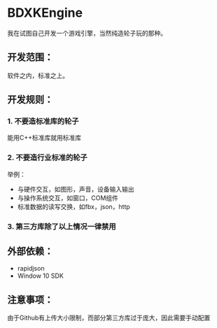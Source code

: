 # BDXKEngine
我在试图自己开发一个游戏引擎，当然纯造轮子玩的那种。

## 开发范围：
软件之内，标准之上。

## 开发规则：
### 1. 不要造标准库的轮子
能用C++标准库就用标准库
### 2. 不要造行业标准的轮子
举例：
* 与硬件交互，如图形，声音，设备输入输出
* 与操作系统交互，如窗口，COM组件
* 标准数据的读写交换，如fbx，json，http
### 3. 第三方库除了以上情况一律禁用

## 外部依赖：
* rapidjson
* Window 10 SDK

## 注意事项：
由于Github有上传大小限制，而部分第三方库过于庞大，因此需要手动配置  
